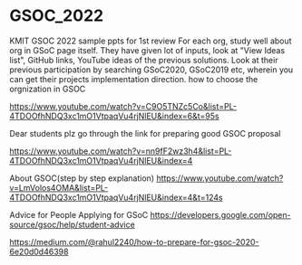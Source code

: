 # GSOC_2022
KMIT GSOC 2022
sample ppts for 1st review
For each org, study well about org in GSoC page itself. They have given lot of inputs, look at "View Ideas list", GitHub links, YouTube ideas of the previous solutions. 
 Look at their previous participation by searching GSoC2020, GSoC2019 etc, wherein you can get their projects implementation direction.
how to choose the orgnization in GSOC

https://www.youtube.com/watch?v=C9O5TNZc5Co&list=PL-4TDOOfhNDQ3xc1mO1VtpaqVu4rjNlEU&index=6&t=95s

Dear students plz go through the link for preparing good GSOC proposal


https://www.youtube.com/watch?v=nn9fF2wz3h4&list=PL-4TDOOfhNDQ3xc1mO1VtpaqVu4rjNlEU&index=4

About GSOC(step by step explanation)
https://www.youtube.com/watch?v=LmVolos4OMA&list=PL-4TDOOfhNDQ3xc1mO1VtpaqVu4rjNlEU&index=4&t=124s

Advice for People Applying for GSoC 
https://developers.google.com/open-source/gsoc/help/student-advice

https://medium.com/@rahul2240/how-to-prepare-for-gsoc-2020-6e20d0d46398
